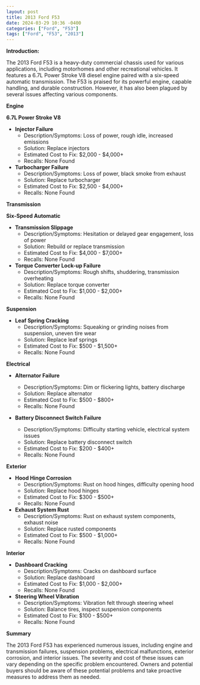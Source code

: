 ```yaml
---
layout: post
title: 2013 Ford F53
date: 2024-03-29 10:36 -0400
categories: ["Ford", "F53"]
tags: ["Ford", "F53", "2013"]
---
```

**Introduction:**

The 2013 Ford F53 is a heavy-duty commercial chassis used for various applications, including motorhomes and other recreational vehicles. It features a 6.7L Power Stroke V8 diesel engine paired with a six-speed automatic transmission. The F53 is praised for its powerful engine, capable handling, and durable construction. However, it has also been plagued by several issues affecting various components.

**Engine**

**6.7L Power Stroke V8**

- **Injector Failure**
   - Description/Symptoms: Loss of power, rough idle, increased emissions
   - Solution: Replace injectors
   - Estimated Cost to Fix: $2,000 - $4,000+
   - Recalls: None Found
- **Turbocharger Failure**
   - Description/Symptoms: Loss of power, black smoke from exhaust
   - Solution: Replace turbocharger
   - Estimated Cost to Fix: $2,500 - $4,000+
   - Recalls: None Found

**Transmission**

**Six-Speed Automatic**

- **Transmission Slippage**
   - Description/Symptoms: Hesitation or delayed gear engagement, loss of power
   - Solution: Rebuild or replace transmission
   - Estimated Cost to Fix: $4,000 - $7,000+
   - Recalls: None Found
- **Torque Converter Lock-up Failure**
   - Description/Symptoms: Rough shifts, shuddering, transmission overheating
   - Solution: Replace torque converter
   - Estimated Cost to Fix: $1,000 - $2,000+
   - Recalls: None Found

**Suspension**

- **Leaf Spring Cracking**
   - Description/Symptoms: Squeaking or grinding noises from suspension, uneven tire wear
   - Solution: Replace leaf springs
   - Estimated Cost to Fix: $500 - $1,500+
   - Recalls: None Found

**Electrical**

- **Alternator Failure**
   - Description/Symptoms: Dim or flickering lights, battery discharge
   - Solution: Replace alternator
   - Estimated Cost to Fix: $500 - $800+
   - Recalls: None Found

- **Battery Disconnect Switch Failure**
   - Description/Symptoms: Difficulty starting vehicle, electrical system issues
   - Solution: Replace battery disconnect switch
   - Estimated Cost to Fix: $200 - $400+
   - Recalls: None Found

**Exterior**

- **Hood Hinge Corrosion**
   - Description/Symptoms: Rust on hood hinges, difficulty opening hood
   - Solution: Replace hood hinges
   - Estimated Cost to Fix: $300 - $500+
   - Recalls: None Found
- **Exhaust System Rust**
   - Description/Symptoms: Rust on exhaust system components, exhaust noise
   - Solution: Replace rusted components
   - Estimated Cost to Fix: $500 - $1,000+
   - Recalls: None Found

**Interior**

- **Dashboard Cracking**
   - Description/Symptoms: Cracks on dashboard surface
   - Solution: Replace dashboard
   - Estimated Cost to Fix: $1,000 - $2,000+
   - Recalls: None Found
- **Steering Wheel Vibration**
   - Description/Symptoms: Vibration felt through steering wheel
   - Solution: Balance tires, inspect suspension components
   - Estimated Cost to Fix: $100 - $500+
   - Recalls: None Found

**Summary**

The 2013 Ford F53 has experienced numerous issues, including engine and transmission failures, suspension problems, electrical malfunctions, exterior corrosion, and interior issues. The severity and cost of these issues can vary depending on the specific problem encountered. Owners and potential buyers should be aware of these potential problems and take proactive measures to address them as needed.
